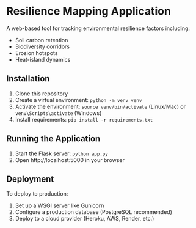 # Resilience Mapping Application

A web-based tool for tracking environmental resilience factors including:
- Soil carbon retention
- Biodiversity corridors
- Erosion hotspots
- Heat-island dynamics

## Installation

1. Clone this repository
2. Create a virtual environment: `python -m venv venv`
3. Activate the environment: `source venv/bin/activate` (Linux/Mac) or `venv\Scripts\activate` (Windows)
4. Install requirements: `pip install -r requirements.txt`

## Running the Application

1. Start the Flask server: `python app.py`
2. Open http://localhost:5000 in your browser

## Deployment

To deploy to production:
1. Set up a WSGI server like Gunicorn
2. Configure a production database (PostgreSQL recommended)
3. Deploy to a cloud provider (Heroku, AWS, Render, etc.)